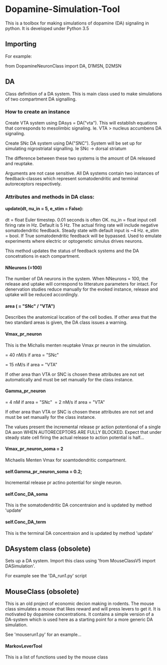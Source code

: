 # Dopamine-Simulation-Tool
This is a toolbox for making simulations of dopamine (DA) signaling in python. It is developed under Python 3.5

## Importing
For example:

from DopamineNeuronClass import DA, D1MSN, D2MSN

## DA
Class definition of a DA system. This is main class used to make simulations of two compartment DA signalling. 

### How to create an instance 
Create VTA system using DAsys = DA("vta").  This will establish equations that corresponds to mesolimbic signaling. Ie. VTA  > nucleus accumbens DA signaling.

Create SNc DA system using DA("SNC"). System will be set up for simulating nigrostriatal signalling.  Ie SNc -> dorsal striatum

The difference between these two systems is the amount of DA released and reuptake. 

Arguments are not case sensitive. All DA systems contain two instances of feedback-classes which represent somatodendritic and terminal autoreceptors respectively. 

### Attributes and methods in DA class: 

#### update(dt,  nu_in = 5, e_stim = False):
dt = float Euler timestep. 0.01 seconds is often OK. 
nu_in = float input cell firing rate in Hz. Default is 5 Hz. The actual firing rate will include negative somatodendritic feedback. Steady state with default input is ~4 Hz. 
e_stim = bool. If True somatodendritic feedback will be bypassed. Used to emulate experiments where electric or optogenetic simulus drives neurons. 

This method updates the status of feedback systems and the DA concetrations in each compartment. 



#### NNeurons (=100)
The number of DA neurons in the system. When NNeurons = 100,  the release and uptake will correspond to litterature parameters for intact. For denervation studies reduce manually for the evoked instance, release and uptake will be reduced accordingly. 

#### area ( = "SNc" / "VTA")
Describes the anatomical location of the cell bodies. If other area that the two standard areas is given, the DA class issues a warning.
#### Vmax_pr_neuron
This is the Michalis menten reuptake Vmax pr neuron in the simulation.  

= 40 nM/s if area = "SNc"

= 15 nM/s if area = "VTA"

If other area than VTA or SNC is chosen these attributes are not set automatically and must be set manually for the class instance. 

#### Gamma_pr_neuron

= 4 nM if area = "SNc"  
= 2 nM/s if area = "VTA"

If other area than VTA or SNC is chosen these attributes are not set and must be set manually for the class instance.  

The values present the incremental release pr action potentional of a single DA axon WHEN AUTORECEPTORS ARE FULLY BLOCKED. Expect that under steady state cell firing the actual release to action potential is half... 

####  Vmax_pr_neuron_soma = 2
Michaelis Menten Vmax for soamtodendritic compartment. 

#### self.Gamma_pr_neuron_soma = 0.2;
Incremental release pr actino potential for single neuron. 

#### self.Conc_DA_soma
This is the somatodendritic DA concentraion and is updated by method 'update'

#### self.Conc_DA_term
This is the terminal DA concentraion and is updated by method 'update'







## DAsystem class (obsolete)
Sets up a DA system. Import this class using 'from MouseClassV5 import DASimulation'.

For example see the 'DA_run1.py' script 

## MouseClass (obsolete)
This is an old project of economic decion making in rodents. The mouse class simulates a mouse that likes reward and will press levers to get it. It is motivated by dopamine concentrations. It contains a simple version of a DA-system which is used here as a starting point for a more generic DA simulation. 

See 'mouserun1.py' for an example... 

#### MarkovLeverTool
This is a list of functions used by the mouse class

